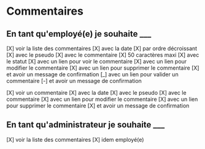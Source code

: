 # Commentaires

## En tant qu'employé(e) je souhaite ___

[X] voir la liste des commentaires
    [X] avec la date 
        [X] par ordre décroissant
    [X] avec le pseudo
    [X] avec le commentaire 
        [X] 50 caractères maxi
    [X] avec le statut
    [X] avec un lien pour voir le commentaire
    [X] avec un lien pour modifier le commentaire
    [X] avec un lien pour supprimer le commentaire
        [X] et avoir un message de confirmation
    [_] avec un lien pour valider un commentaire
        [-] et avoir un message de confirmation

[X] voir un commentaire
    [X] avec la date
    [X] avec le pseudo
    [X] avec le commentaire
    [X] avec un lien pour modifier le commentaire
    [X] avec un lien pour supprimer le commentaire
        [X] et avoir un message de confirmation

## En tant qu'administrateur je souhaite ___

[X] voir la liste des commentaires
    [X] idem employé(e)


